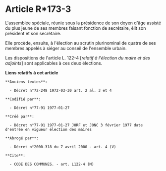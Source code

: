 # Article R*173-3

L'assemblée spéciale, réunie sous la présidence de son doyen d'âge assisté du plus jeune de ses membres faisant fonction de
secrétaire, élit son président et son secrétaire. 

Elle procède, ensuite, à l'élection au scrutin plurinominal de quatre de ses membres appelés à siéger au conseil de
l'ensemble urbain. 

Les dispositions de l'article L. 122-4 [*relatif à l'élection du maire et des adjoints*] sont applicables à ces deux
élections.

**Liens relatifs à cet article**

	**Anciens textes**:

	  - Décret n°72-248 1972-03-30 art. 2 al. 3 et 4

	**Codifié par**:

	  - Décret n°77-91 1977-01-27

	**Créé par**:

	  - Décret n°77-91 1977-01-27 JORF et JONC 3 février 1977 date d'entrée en vigueur élection des maires

	**Abrogé par**:

	  - Décret n°2000-318 du 7 avril 2000 - art. 4 (V)

	**Cite**:

	  - CODE DES COMMUNES. - art. L122-4 (M)
